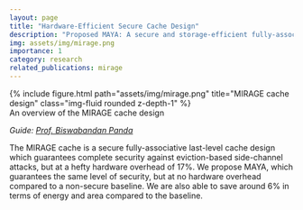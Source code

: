 ```yaml
---
layout: page
title: "Hardware-Efficient Secure Cache Design"
description: "Proposed MAYA: A secure and storage-efficient fully-associative last-level cache design"
img: assets/img/mirage.png
importance: 1
category: research
related_publications: mirage
---
```


<div class="row">
    <div class="col-sm mt-4 mt-md-0">
        {% include figure.html path="assets/img/mirage.png" title="MIRAGE cache design" class="img-fluid rounded z-depth-1" %}
    </div>
</div>
<div class="caption">
    An overview of the MIRAGE cache design
</div>

_Guide: [Prof. Biswabandan Panda](https://www.cse.iitb.ac.in/~biswa/)_  

The MIRAGE cache is a secure fully-associative last-level cache design which guarantees complete security against eviction-based side-channel attacks, but at a hefty hardware overhead of 17%. We propose MAYA, which guarantees the same level of security, but at no hardware overhead compared to a non-secure baseline. We are also able to save around 6% in terms of energy and area compared to the baseline.

